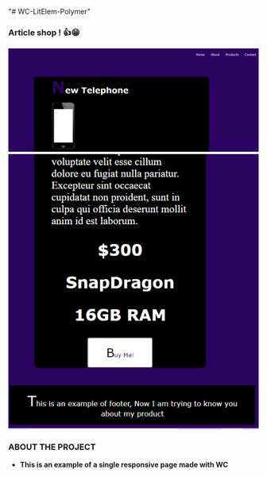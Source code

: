 "# WC-LitElem-Polymer" 
### Article shop  ! 👍😁
![](https://github.com/ddaniuwu/WC-LitElem-Polymer/blob/58120d13926319ae97eb087666bfff95b4a902cc/images/Screen1.PNG)
![](https://github.com/ddaniuwu/WC-LitElem-Polymer/blob/58120d13926319ae97eb087666bfff95b4a902cc/images/Screen2.PNG)


 ### ABOUT THE PROJECT 

- **This is an example of a single responsive page made with WC**